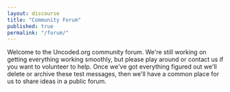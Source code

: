 ```yaml
---
layout: discourse
title: "Community Forum"
published: true
permalink: "/forum/"
---
```


Welcome to the Uncoded.org community forum.  We're still working on getting everything working smoothly, but please play around or contact us if you want to volunteer to help.  Once we've got everything figured out we'll delete or archive these test messages, then we'll have a common place for us to share ideas in a public forum.
